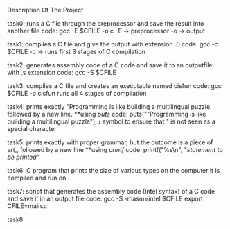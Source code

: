 Description Of The Project

task0: runs a C file through the preprocessor and save the result into another file
code: gcc -E $CFILE -o c 
-E -> preprocessor
-o -> output

task1: compiles a C file and give the output with extension .0
code: gcc -c $CFILE
-c -> runs first 3 stages of C compilation

task2: generates assembly code of a C code and save it to an outputfile with .s extension
code: gcc -S $CFILE

task3: compiles a C file and creates an executable named cisfun
code: gcc $CFILE -o cisfun
runs all 4 stages of compilation

task4: prints exactly "Programming is like building a multilingual puzzle, followed by a new line.
**using _puts_
code: puts("\"Programming is like building a multilingual puzzle");
/ symbol to ensure that " is not seen as a special character

task5: prints exactly with proper grammar, but the outcome is a piece of art,, followed by a new line
**using _printf_
code: printf("%s\n", "_statement to be printed_"

task6: C program that prints the size of various types on the computer it is compiled and run on

task7:  script that generates the assembly code (Intel syntax) of a C code and save it in an output file
code: gcc -S -masm=intel $CFILE
      export CFILE=main.c

task8:               	


